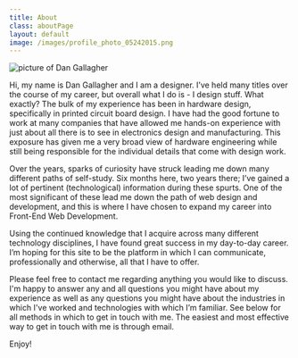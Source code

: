 ```yaml
---
title: About
class: aboutPage
layout: default
image: /images/profile_photo_05242015.png
---
```


<img class="about-pic" src="{{ page.image }}" alt="picture of Dan Gallagher" />

Hi, my name is Dan Gallagher and I am a designer. I’ve held many titles over the course of my career, but overall what I do is - I design stuff. What exactly? The bulk of my experience has been in hardware design, specifically in printed circuit board design. I have had the good fortune to work at many companies that have allowed me hands-on experience with just about all there is to see in electronics design and manufacturing. This exposure has given me a very broad view of hardware engineering while still being responsible for the individual details that come with design work.

Over the years, sparks of curiosity have struck leading me down many different paths of self-study. Six months here, two years there; I’ve gained a lot of pertinent (technological) information during these spurts. One of the most significant of these lead me down the path of web design and development, and this is where I have chosen to expand my career into Front-End Web Development.

Using the continued knowledge that I acquire across many different technology disciplines, I have found great success in my day-to-day career. I’m hoping for this site to be the platform in which I can communicate, professionally and otherwise, all that I have to offer.

Please feel free to contact me regarding anything you would like to discuss. I'm happy to answer any and all questions you might have about my experience as well as any questions you might have about the industries in which I've worked and technologies with which I’m familiar. See below for all methods in which to get in touch with me. The easiest and most effective way to get in touch with me is through email. 

Enjoy!